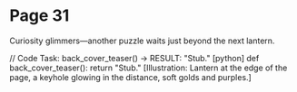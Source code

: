 # Page 31


Curiosity glimmers—another puzzle waits just beyond the next lantern.

// Code Task: back_cover_teaser() → RESULT: "Stub."
[python]
def back_cover_teaser():
    return "Stub."
[Illustration: Lantern at the edge of the page, a keyhole glowing in the distance, soft golds and purples.]
